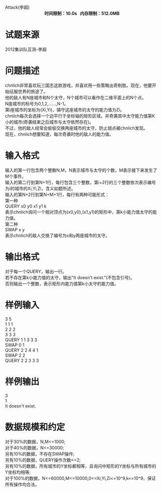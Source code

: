
<meta http-equiv="Content-Type" content="text/html; charset=utf-8"/>
<link type="text/css" href="../../css/Tsinsen2011.css" rel="stylesheet"/>
<div class="probtitle" id="ptit">
Attack(李超)
</div>
<div style="text-align:center;font-size:14px;font-weight:bold;vertical-align:middle;" id="pres">
时间限制：10.0s   内存限制：512.0MB
</div>
<div id="psrc" style="margin-top:20px;display:block;">

# 试题来源


<div class="pdcont">
2012集训队互测-李超
</div>
</div>
<div id="pcont1" style="margin-top:20px;display:block;">

# 问题描述


<div class="pdcont">
chnlich非常喜欢玩三国志这款游戏，并喜欢用一些策略出奇制胜。现在，他要开始征服世界的旅途了。<br/>
他的敌人有N座城市和N个太守，N个城市可以看作在二维平面上的N个点。<br/>
N座城市的标号为0,1,2,……,N-1。<br/>
第i座城市的坐标为(Xi,Yi)，镇守这座城市的太守的能力值为Zi。<br/>
chnlich每次会选择一个边平行于坐标轴的矩形区域，并奇袭其中太守能力值第K小的城市(奇袭结束之后城市与太守依然存在)。<br/>
不过，他的敌人经常会偷偷交换两座城市的太守，防止弱点被chnlich发现。<br/>
现在，chnlich想要知道，每次奇袭时他的敌人的能力值。<br/>
</div>

# 输入格式


<div class="pdcont">
输入的第一行包含两个整数N,M，N表示城市与太守的个数，M表示接下来发生了M个事件。<br/>
输入的第二行到第N+1行，每行包含三个整数，第i+2行的三个整数依次表示编号为i的城市的Xi,Yi,Zi，含义如题所述。<br/>
输入的第N+2行到第N+M+1行，每行有两种可能形式：<br/>
第一种<br/>
QUERY x0 y0 x1 y1 k<br/>
表示chnlich询问一个相对顶点为(x0,y0),(x1,y1)的矩形中，第k小能力值太守的能力值。<br/>
第二种<br/>
SWAP x y<br/>
表示chnlich的敌人交换了编号为x和y两座城市的太守。<br/>
</div>

# 输出格式


<div class="pdcont">
对于每一个QUERY，输出一行。<br/>
若不存在第k小能力值的太守，输出&#34;It doesn&#39;t exist.&#34;(不包含引号)。<br/>
否则输出一个整数，表示矩形内能力值第k小太守的能力值。<br/>
</div>

# 样例输入


<div class="pddata">
3 5<br/>
1 1 1<br/>
2 2 2<br/>
3 3 3<br/>
QUERY 1 1 3 3 3<br/>
SWAP 0 1<br/>
QUERY 2 2 4 4 1<br/>
SWAP 2 2<br/>
QUERY 2 2 3 3 3<br/>
</div>

# 样例输出


<div class="pddata">
3<br/>
1<br/>
It doesn&#39;t exist.<br/>
</div>

# 数据规模和约定


<div class="pdcont">
对于30%的数据，N,M&lt;=1000;<br/>
对于40%的数据，N&lt;=30000;<br/>
另有10%的数据，不存在SWAP操作;<br/>
另有10%的数据，QUERY操作次数&lt;=2;<br/>
另有10%的数据，所有城市的Y坐标都相等，且询问中矩形的Y坐标与所有城市的Y坐标均相等;<br/>
对于100%的数据，N&lt;=60000,M&lt;=10000,0&lt;=Xi,Yi,Zi&lt;=10^9,k&lt;=10^9，保证所有操作均合法。<br/>
</div>
</div>
